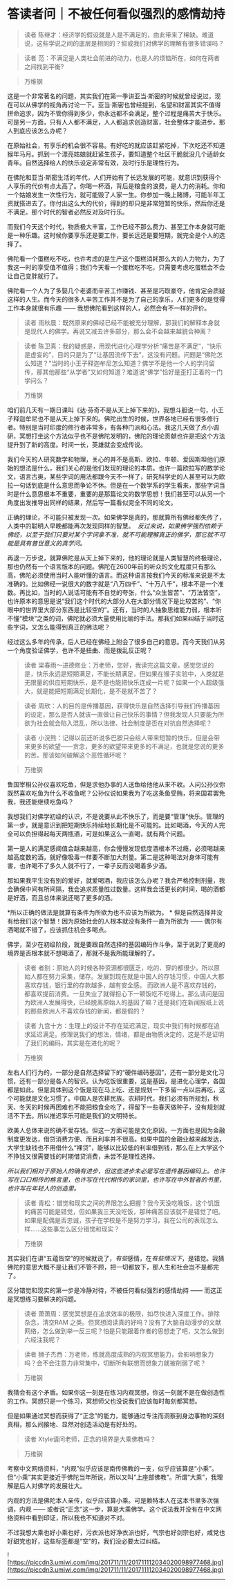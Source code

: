 # 答读者问｜不被任何看似强烈的感情劫持

> 读者 陈继才：经济学的假设就是人是不满足的，由此带来了稀缺。难道说，这些学说之间的底层是相同的？抑或我们对佛学的理解有很多错误吗？

> 读者 范：不满足是人类社会前进的动力，也是人的烦恼所在，如何在两者之间找到平衡?

> 万维钢

这是一个非常著名的问题，其实我们在第一季讲亚当·斯密的时候就曾经说过，现在可以从佛学的视角再讨论一下。亚当·斯密也曾经提到，名望和财富其实不值得拼命追求，因为不管你得到多少，你永远都不会满足，整个过程是痛苦大于快乐。可是另一方面，只有人人都不满足，人人都追求创造财富，社会整体才能进步。那人到底应该怎么办呢？

在原始社会，有享乐的机会很不容易。有好吃的就应该赶紧吃掉，下次吃还不知道猴年马月。抓到一个漂亮姑娘就赶紧生孩子，要知道整个社区干脆就没几个适龄女青年。自然选择给人的快乐设定非常有效，及时行乐是理性行为。

在佛陀和亚当·斯密生活的年代，人们开始有了长远发展的可能，就意识到获得个人享乐的代价有点太高了。你喝一杯酒，背后是粮食的浪费，是人力的消耗。你和一个姑娘发生一次性行为，就可能毁了人家一生。你参加一晚上赌博，可能半年工资就搭进去了。你付出这么大的代价，得到的却只是非常短暂的快乐，然后你还是不满足。那个时代的智者必然反对及时行乐。

而我们今天这个时代，物质极大丰富，工作已经不那么费力、甚至工作本身就可能是一种乐趣。这时候你要享乐还是要工作，要长远还是要短期，就完全是个人的选择了。

佛陀看一个蛋糕吃不吃，也许考虑的是生产这个蛋糕消耗那么大的人力物力，为了我这一时的享受值不值得；我们今天看一个蛋糕吃不吃，只需要考虑吃蛋糕会不会让自己变胖就行了。

佛陀看一个人为了多娶几个老婆而辛苦工作赚钱、甚至是巧取豪夺，他肯定会质疑这样的人生。而今天的很多人辛苦工作并不是为了自己的享乐，人们更多的是觉得工作本身就很有乐趣 —— 我想佛陀看到这样的人，必然会有不一样的评价。

> 读者 雨秋晨：既然原来的佛经已经不能被充分理解，那我们的解释本身就是现代人的佛学。再说又减去许多部分，那么会不会越来越貌合神离？

> 读者 陈卫真：我的疑惑是，用现代进化心理学分析“痛苦是不满足”，“快乐是虚妄的”，目的只是为了“让基因流传下去”，这没有问题。问题是“佛陀怎么知道？”当时的小王子释迦牟尼怎么知道？佛学不是他一个人的学问留传，那其他那些“从学者”又如何知道？难道说“佛学”恰好是歪打正着的一门学问么？

> 万维钢

咱们前几天有一期日课叫《达·芬奇不是从天上掉下来的》，我想斗胆说一句，小王子释迦牟尼也不是从天上掉下来的。佛陀出生的时候，世界各地已经有很多修行者。特别是当时印度的修行者非常多，有各种门派和心法。我这几天做了点小调研，冥想打坐这个方法似乎也不是佛陀发明的，佛陀的理论贡献也许是把这个方法提升到了新的高度。时间一长，英雄就会变成传说。

我们今天的人研究数学和物理，关心的并不是高斯、欧拉、牛顿、爱因斯坦他们原始的想法是什么，我们关心的是他们发现的理论的本质。也许一篇欧拉写的数学论文，语言古奥，某些字词的用法都跟今天不一样了，研究科学史的人甚至可以为欧拉一句话到底是什么意思而争论不休。但是在一个数学系的学生看来，那些字词当时是什么意思根本不重要，重要的是那篇论文的数学思想！我们甚至可以从另一个角度出发推导出同样的结果，然后写一篇看似完全不同的论文。

正确的理论，不可能只被发现一次。如果佛学是真的，那就算所有佛经都失传了，人类中的聪明人早晚都能再次发现同样的智慧。  *反过来说，如果佛学强烈依赖于佛经，以至于我们只要对某个字词拿不准，就不可能理解真正的佛学，那它就不可能是具有普世意义的真学问。*

再退一万步说，就算佛陀是从天上掉下来的，他的理论就是人类智慧的终极理论，那也仍然有一个语言版本的问题。佛陀在2600年前的听众的文化程度只有那么高，佛陀必须使用当时人能听懂的语言。而这种语言按我们今天的标准来说是不太准确的。比如佛经一说很大的数字就是“八万四千”、“十万八千”，根本不是一个准数。再比如，当时的人说话可能有不自觉的夸张，什么“众生皆苦”、“万法皆空”，也许原本的意思是说“我们这个时代的大部分人在大部分情况下是比较苦的”、“你眼中的世界里大部分东西是比较空的”。还有，当时的人抽象思维能力弱，根本听不懂“模块”之类的词，佛陀就必须大量使用比喻的手法。那我们如果纠结于当时这些字词，又怎么能得到真正的佛法呢？

经过这么多年的传承，后人已经在佛经上附会了很多自己的意思。而今天我们从另一个角度验证佛学，也许不是扭曲、而是拨乱反正呢？

> 读者 梁春雨～进德修业：万老师，您好，我读完这篇文章，感觉您说的是，快乐永远是短期满足，不能长期满足，但如果在猴子实验中，人类就是无限量的供应短期快乐，是不是也能把快乐连成一片呢？如果一个人超级强大，就是能把短期满足长期化，是不是就不苦了？

> 读者 周欣：人的目的是传播基因，获得快乐是自然选择引导我们传播基因的设定，那么是否人就该一直做让自己快乐的事情？但我发现人只要能为所欲为社会就会陷入混乱，所以法律、社会制度是否在对抗自然选择呢？

> 读者 小浣熊：记得以前还听说多巴胺只会给人带来短暂的快乐，但是会带来更多的欲望——贪念，更多的欲望带来更多的不满足，也就是您说的更多的苦。那该如何破解这个恶性循环呢？

> 万维钢

鲁国宰相公孙仪喜欢吃鱼，但是求他办事的人送鱼给他他从来不收。人问公孙仪你既然喜欢吃鱼为什么不收鱼呢？公孙仪说如果我为了吃这条鱼受贿，将来国君罢免我，我还能继续吃鱼吗？

我想我们对佛学初级的认识，不是说要从此不快乐了，而是要“管理”快乐。管理的第一步，就是意识到把短期快乐持续地长期化是不可能的。比如喝酒，今天的人完全可以负担得起每天两瓶酒，可是如果这么一直喝，就有两个问题。

第一是人的满足感阈值会越来越高，你会慢慢发现低度酒根本不过瘾，必须喝越来越高度数的酒，就好像吸毒一样要不断加大剂量。第二是这种喝法对身体可能有害，也许喝不了多久人就不行了，一辈子反而没喝着多少酒。

那如果我平生没有别的爱好，就爱喝酒，我应该怎么办呢？我会严格控制剂量，我会确保中间有所间隔，我会追求质量胜过数量。这样我会活更长的时间，喝的酒都是好酒，而且总体来说还喝了更多的酒。

 *所以正确的做法是就算有条件为所欲为也不应该为所欲为。 * 但是自然选择并没有给我们这个智慧！因为原始社会的人根本就没有条件一直为所欲为 —— 偶尔有酒喝就不错了，应该抓住机会多喝点。

佛学，至少在初级阶段，就是要跟自然选择的基因编码作斗争。至于说到了更高的境界是否根本就不想喝酒了，那就不是我所能理解的了。

> 读者 者别：原始人的时候各种资源都很匮乏，吃的、穿的都很少。所以原始人都在努力采集，储存。发展到现在就是中国人的存钱习惯，中国人大都喜欢存钱，银行里的存款越多，越有安全感。 而欧洲人是不喜欢存钱的，都喜欢提前消费。一旦失业了就得担心下一顿饭吃不吃得上。那么请问是因为欧洲人发展得快，已经脱离原始人的基因了嘛？还是我们在新闻报纸上说的那些欧洲人不喜欢存钱的新闻，都是假的？

> 读者 九宫十方：生理上的设计不存在延迟满足，现实中我们有时候都在追求延迟满足。按理说我们的想法，情绪，都是由物质决定的，这是不是证明了我们的编码，其实是在进化的呢？

> 万维钢

左右人们行为的，一部分是自然选择留下的“硬件编码基因”，还有一部分是文化习惯，还有一部分是各人的智识。认为吃饭很重要，这是基因，是进化心理学，各国都是如此。但是具体到这个饭是现在马上吃、还是规划一下多留一点以后再吃，这个可能就是文化习惯了。中国人是农耕民族。农耕时代，我们必须有所规划，秋天、冬天的时候再困难也不能把粮食全吃了，得留下一些春天做种子，没有规划就活不下去。所以推迟享乐可能是我们的文明特长。

欧美人总体来说的确不爱存钱。但这一方面可能是文化原因，一方面也是因为金融制度更发达，借贷消费方便、而且利率并不很高。如果中国的金融业越来越发达，大学生缺钱也不用借什么“裸贷”，能够以比较低的利率借到钱，那么在上大学这个不挣钱又很需要钱的时期借贷消费，未尝不是理性选择。

 *所以我们相对于原始人的确有进步，但这些进步未必是写在遗传基因编码上。也许写在口口相传的格言里，也许写在代代相传的家训里，也许写在中外智者的书里，也许写在年轻人的创造里。*

> 读者 青松：错觉和现实之间的界限怎么把握？我今天没吃晚饭，这个饥饿的痛苦可能是错觉，但如果我三天没吃饭，那种痛苦应该就不是错觉了吧。如果是配偶是否忠诚，孩子在学校是不是努力学习，我在公司的表现怎么样……这些事怎么区分错觉和现实？

> 万维钢

其实我们在讲“五蕴皆空”的时候就说了，*有些*感情，在*有些情况下*，是错觉。我猜佛陀的意思大概不是让我们不管不顾，把一切都放下，那人生和社会岂不是都完了。

区分错觉和现实的第一步是冷静对待，不被任何看似强烈的感情劫持 —— 而这正是冥想练习要解决的问题。

> 读者 萧萧周：感觉冥想是在追求效率的极限，如尽快进入深度工作。排除杂念，清空RAM 之类。但冥想阅读真的好吗？没有了大脑自动漫步的文献网络，怎么做到举一反三呢？怕是只能跟着作者的思想走了吧，又怎么做到六经注我呢？

> 读者 狮子杰西：万老师，练就高度成熟的内观冥想能力，会影响想象力吗？会不会注意力非常集中，切断所有联想而想象力就被削弱了呢？

> 万维钢

我猜会有这个矛盾。如果你这一刻是在练习内观冥想，你这一刻就不是在做创造性的工作。冥想只是一个练习，冥想师父也没说我们应该每时每刻都冥想。

但是如果通过冥想而获得了“正念”的能力，能够通过专注而洞察到身边事物的深刻真相，那么间接地、显然对创造活动是有好处的。

> 读者 Xtyle请问老师，正念的境界是大乘佛教吗？

> 万维钢

考察中文网络资料，“内观”似乎应该是南传佛教的一支，似乎应该算是“小乘”。但“小乘”其实更接近于佛陀当年所说，所以又叫“上座部佛教”。所谓“大乘”，我理解是后人对佛学的发展壮大。

内观的方法是佛陀本人亲传，似乎应该算小乘。可是赖特本人在这本书里多次强调，内观 —— 或者说“正念”这一步，算是大乘佛学。这个说法我并没有在中文网络资料中看到印证，所以我也不知道对不对。

不过我想大乘也好小乘也好，污衣派也好净衣派也好，气宗也好剑宗也好，咸党也好甜党也好，这些标签都是“空”的，我们没必要太过纠结。

![https://piccdn3.umiwi.com/img/201711/11/201711112034020098977468.jpg](https://piccdn3.umiwi.com/img/201711/11/201711112034020098977468.jpg)

---
